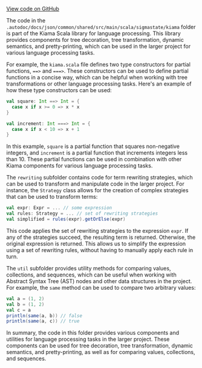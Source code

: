 [View code on GitHub](sigmastate-interpreterhttps://github.com/ScorexFoundation/sigmastate-interpreter/.autodoc/docs/json/common/shared/src/main/scala/sigmastate/kiama)

The code in the `.autodoc/docs/json/common/shared/src/main/scala/sigmastate/kiama` folder is part of the Kiama Scala library for language processing. This library provides components for tree decoration, tree transformation, dynamic semantics, and pretty-printing, which can be used in the larger project for various language processing tasks.

For example, the `kiama.scala` file defines two type constructors for partial functions, `==>` and `===>`. These constructors can be used to define partial functions in a concise way, which can be helpful when working with tree transformations or other language processing tasks. Here's an example of how these type constructors can be used:

```scala
val square: Int ==> Int = {
  case x if x >= 0 => x * x
}

val increment: Int ===> Int = {
  case x if x < 10 => x + 1
}
```

In this example, `square` is a partial function that squares non-negative integers, and `increment` is a partial function that increments integers less than 10. These partial functions can be used in combination with other Kiama components for various language processing tasks.

The `rewriting` subfolder contains code for term rewriting strategies, which can be used to transform and manipulate code in the larger project. For instance, the `Strategy` class allows for the creation of complex strategies that can be used to transform terms:

```scala
val expr: Expr = ... // some expression
val rules: Strategy = ... // set of rewriting strategies
val simplified = rules(expr).getOrElse(expr)
```

This code applies the set of rewriting strategies to the expression `expr`. If any of the strategies succeed, the resulting term is returned. Otherwise, the original expression is returned. This allows us to simplify the expression using a set of rewriting rules, without having to manually apply each rule in turn.

The `util` subfolder provides utility methods for comparing values, collections, and sequences, which can be useful when working with Abstract Syntax Tree (AST) nodes and other data structures in the project. For example, the `same` method can be used to compare two arbitrary values:

```scala
val a = (1, 2)
val b = (1, 2)
val c = a
println(same(a, b)) // false
println(same(a, c)) // true
```

In summary, the code in this folder provides various components and utilities for language processing tasks in the larger project. These components can be used for tree decoration, tree transformation, dynamic semantics, and pretty-printing, as well as for comparing values, collections, and sequences.

